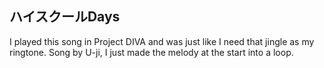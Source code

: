 ## ハイスクールDays
I played this song in Project DIVA and was just like I need that jingle as my ringtone. Song by U-ji, I just made the melody at the start into a loop.